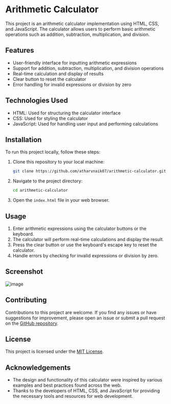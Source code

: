 # Arithmetic Calculator

This project is an arithmetic calculator implementation using HTML, CSS, and JavaScript. The calculator allows users to perform basic arithmetic operations such as addition, subtraction, multiplication, and division.

## Features

- User-friendly interface for inputting arithmetic expressions
- Support for addition, subtraction, multiplication, and division operations
- Real-time calculation and display of results
- Clear button to reset the calculator
- Error handling for invalid expressions or division by zero

## Technologies Used

- HTML: Used for structuring the calculator interface
- CSS: Used for styling the calculator
- JavaScript: Used for handling user input and performing calculations

## Installation

To run this project locally, follow these steps:

1. Clone this repository to your local machine:

   ```bash
   git clone https://github.com/atharvnaik07/arithmetic-calculator.git
   ```

2. Navigate to the project directory:

   ```bash
   cd arithmetic-calculator
   ```

3. Open the `index.html` file in your web browser.

## Usage

1. Enter arithmetic expressions using the calculator buttons or the keyboard.
2. The calculator will perform real-time calculations and display the result.
3. Press the clear button or use the keyboard's escape key to reset the calculator.
4. Handle errors by checking for invalid expressions or division by zero.

## Screenshot

![image](https://github.com/atharvnaik07/Arithmetic_calculator/assets/114814921/f7a21c41-d331-4a33-96c8-169c32ec17b2)

## Contributing

Contributions to this project are welcome. If you find any issues or have suggestions for improvement, please open an issue or submit a pull request on the [GitHub repository](https://github.com/atharvnaik07/arithmetic-calculator).

## License

This project is licensed under the [MIT License](https://opensource.org/licenses/MIT).

## Acknowledgements

- The design and functionality of this calculator were inspired by various examples and best practices found across the web.
- Thanks to the developers of HTML, CSS, and JavaScript for providing the necessary tools and resources for web development.
